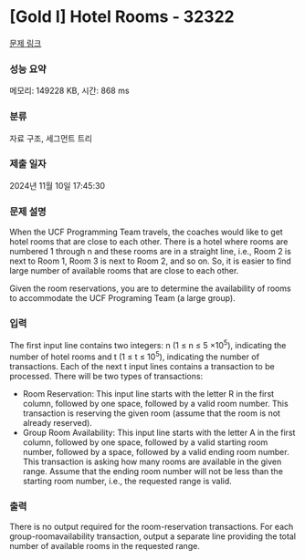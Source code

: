 # [Gold I] Hotel Rooms - 32322 

[문제 링크](https://www.acmicpc.net/problem/32322) 

### 성능 요약

메모리: 149228 KB, 시간: 868 ms

### 분류

자료 구조, 세그먼트 트리

### 제출 일자

2024년 11월 10일 17:45:30

### 문제 설명

<p>When the UCF Programming Team travels, the coaches would like to get hotel rooms that are close to each other. There is a hotel where rooms are numbered 1 through n and these rooms are in a straight line, i.e., Room 2 is next to Room 1, Room 3 is next to Room 2, and so on. So, it is easier to find large number of available rooms that are close to each other.</p>

<p>Given the room reservations, you are to determine the availability of rooms to accommodate the UCF Programing Team (a large group).</p>

### 입력 

 <p>The first input line contains two integers: n (1 ≤ n ≤ 5 ×10<sup>5</sup>), indicating the number of hotel rooms and t (1 ≤ t ≤ 10<sup>5</sup>), indicating the number of transactions. Each of the next t input lines contains a transaction to be processed. There will be two types of transactions:</p>

<ul>
	<li>Room Reservation: This input line starts with the letter R in the first column, followed by one space, followed by a valid room number. This transaction is reserving the given room (assume that the room is not already reserved).</li>
	<li>Group Room Availability: This input line starts with the letter A in the first column, followed by one space, followed by a valid starting room number, followed by a space, followed by a valid ending room number. This transaction is asking how many rooms are available in the given range. Assume that the ending room number will not be less than the starting room number, i.e., the requested range is valid.</li>
</ul>

### 출력 

 <p>There is no output required for the room-reservation transactions. For each group-roomavailability transaction, output a separate line providing the total number of available rooms in the requested range.</p>

